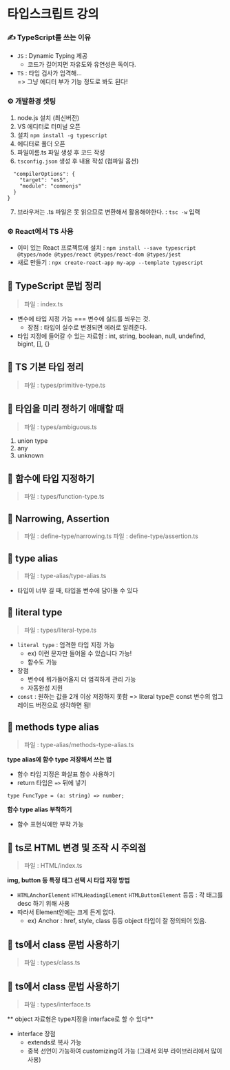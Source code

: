 # 타입스크립트 강의

### ✍ TypeScript를 쓰는 이유

- `JS` : Dynamic Typing 제공
  - 코드가 길어지면 자유도와 유연성은 독이다.
- `TS` : 타입 검사가 엄격해...<br>
  => 그냥 에디터 부가 기능 정도로 봐도 된다!

### ⚙ 개발환경 셋팅

1. node.js 설치 (최신버전)
2. VS 에디터로 터미널 오픈
3. 설치 `npm install -g typescript`
4. 에디터로 폴더 오픈
5. 파일이름.ts 파일 생성 후 코드 작성
6. `tsconfig.json` 생성 후 내용 작성 (컴파일 옵션)

```{
  "compilerOptions": {
    "target": "es5",
    "module": "commonjs"
  }
}
```

7. 브라우저는 .ts 파일은 못 읽으므로 변환해서 활용해야한다.
   : `tsc -w` 입력

### ⚙ React에서 TS 사용

- 이미 있는 React 프로젝트에 설치 : `npm install --save typescript @types/node @types/react @types/react-dom @types/jest`
- 새로 만들기 : `npx create-react-app my-app --template typescript`

## 📝 TypeScript 문법 정리

> 파일 : index.ts

- 변수에 타입 지정 가능 === 변수에 실드를 씌우는 것.
  - 장점 : 타입이 실수로 변경되면 에러로 알려준다.
- 타입 지정에 들어갈 수 있는 자료형 : int, string, boolean, null, undefind, bigint, [], {}

## 📝 TS 기본 타입 정리

> 파일 : types/primitive-type.ts

## 📝 타입을 미리 정하기 애매할 때

> 파일 : types/ambiguous.ts

1. union type
2. any
3. unknown

## 📝 함수에 타입 지정하기

> 파일 : types/function-type.ts

## 📝 Narrowing, Assertion

> 파일 : define-type/narrowing.ts
> 파일 : define-type/assertion.ts

## 📝 type alias

> 파일 : type-alias/type-alias.ts

- 타입이 너무 길 때, 타입을 변수에 담아둘 수 있다

## 📝 literal type

> 파일 : types/literal-type.ts

- `literal type` : 엄격한 타입 지정 가능
  - ex) 이런 문자만 들어올 수 있습니다 가능!
  - 함수도 가능
- 장점
  - 변수에 뭐가들어올지 더 엄격하게 관리 가능
  - 자동완성 지원
- `const` : 원하는 값을 2개 이상 저장하지 못함
  => literal type은 const 변수의 업그레이드 버전으로 생각하면 됨!

## 📝 methods type alias

> 파일 : type-alias/methods-type-alias.ts

**type alias에 함수 type 저장해서 쓰는 법**<br>

- 함수 타입 지정은 화살표 함수 사용하기
- return 타입은 `=>` 뒤에 넣기

```
type FuncType = (a: string) => number;
```

**함수 type alias 부착하기**

- 함수 표현식에만 부착 가능

## 📝 ts로 HTML 변경 및 조작 시 주의점

> 파일 : HTML/index.ts

**img, button 등 특정 태그 선택 시 타입 지정 방법**

- `HTMLAnchorElement` `HTMLHeadingElement` `HTMLButtonElement` 등등 : 각 태그를 desc 하기 위해 사용
- 따라서 Element안에는 크게 든게 없다.
  - ex) Anchor : href, style, class 등등 object 타입이 잘 정의되어 있음.

## 📝 ts에서 class 문법 사용하기

> 파일 : types/class.ts

## 📝 ts에서 class 문법 사용하기

> 파일 : types/interface.ts

** object 자료형은 type지정을 interface로 할 수 있다**

- interface 장점
  - extends로 복사 가능
  - 중복 선언이 가능하여 customizing이 가능 (그래서 외부 라이브러리에서 많이 사용)
